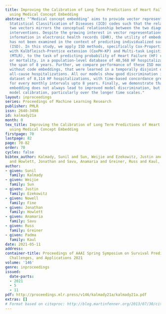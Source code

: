 ```yaml
---
title: Improving the Calibration of Long Term Predictions of Heart Failure Rehospitalizations
  using Medical Concept Embedding
abstract: "‘Medical concept embedding’ aims to provide vector representations of International
  Statistical Classification of Diseases (ICD) codes such that the relationship between
  two vectors mirrors the conceptual relationship between the two diagnoses or clinical
  interventions. Despite the growing interest in vector representations of clinical
  information in electronic health records (EHR), the utility of embedding methods
  has not been examined in the context of predicting individualized survival distributions
  (ISD). In this study, we apply ISD methods, specifically Cox-Proportional Hazards
  with Kalbfleisch-Prentice extension (CoxPH-KP) and Multi-task Logistic Regression
  (MTLR), to the task of predicting probability of Heart Failure (HF) rehospitalization
  or mortality, in a population-level database of 40,568 HF hospitalizations over
  the span of 8 years. Further, we compare performance of these ISD models with versus
  without code embeddings, that were learned in a temporally disjoint dataset of 229,359
  all-cause hospitalizations. All our models show good discrimination in the validation
  dataset of 8,114 HF hospitalizations, with time-based concordance greater than 70%
  for every monthly intervals upto 8 years. Finally, we demonstrate that medical concept
  embedding does not always lead to improved model discrimination, but does improve
  model calibration, particularly over the longer time scales."
layout: inproceedings
series: Proceedings of Machine Learning Research
publisher: PMLR
issn: 2640-3498
id: kalmady21a
month: 0
tex_title: Improving the Calibration of Long Term Predictions of Heart Failure Rehospitalizations
  using Medical Concept Embedding
firstpage: 70
lastpage: 82
page: 70-82
order: 70
cycles: false
bibtex_author: Kalmady, Sunil and Sun, Weijie and Ezekowitz, Justin and Fine, Nowell
  and Howlett, Jonathan and Savu, Anamaria and Greiner, Russ and Kaul, Padma
author:
- given: Sunil
  family: Kalmady
- given: Weijie
  family: Sun
- given: Justin
  family: Ezekowitz
- given: Nowell
  family: Fine
- given: Jonathan
  family: Howlett
- given: Anamaria
  family: Savu
- given: Russ
  family: Greiner
- given: Padma
  family: Kaul
date: 2021-05-11
address:
container-title: Proceedings of AAAI Spring Symposium on Survival Prediction - Algorithms,
  Challenges, and Applications 2021
volume: '146'
genre: inproceedings
issued:
  date-parts:
  - 2021
  - 5
  - 11
pdf: http://proceedings.mlr.press/v146/kalmady21a/kalmady21a.pdf
extras: []
# Format based on citeproc: http://blog.martinfenner.org/2013/07/30/citeproc-yaml-for-bibliographies/
---
```

